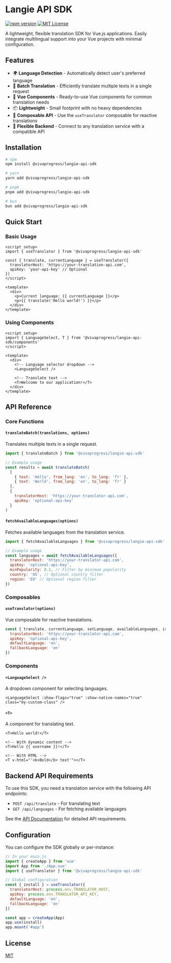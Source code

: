 # Langie API SDK

[![npm version](https://img.shields.io/npm/v/@vivaprogress/langie-api-sdk.svg?style=flat)](https://www.npmjs.com/package/@vivaprogress/langie-api-sdk)
[![MIT License](https://img.shields.io/badge/license-MIT-blue.svg)](LICENSE)

A lightweight, flexible translation SDK for Vue.js applications. Easily integrate multilingual support into your Vue projects with minimal configuration.

## Features

- 🌍 **Language Detection** - Automatically detect user's preferred language
- 🔄 **Batch Translation** - Efficiently translate multiple texts in a single request
- 🧩 **Vue Components** - Ready-to-use Vue components for common translation needs
- 📦 **Lightweight** - Small footprint with no heavy dependencies
- 🔌 **Composable API** - Use the `useTranslator` composable for reactive translations
- 🚀 **Flexible Backend** - Connect to any translation service with a compatible API

## Installation

```bash
# npm
npm install @vivaprogress/langie-api-sdk

# yarn
yarn add @vivaprogress/langie-api-sdk

# pnpm
pnpm add @vivaprogress/langie-api-sdk

# bun
bun add @vivaprogress/langie-api-sdk
```

## Quick Start

### Basic Usage

```vue
<script setup>
import { useTranslator } from '@vivaprogress/langie-api-sdk'

const { translate, currentLanguage } = useTranslator({
  translatorHost: 'https://your-translation-api.com',
  apiKey: 'your-api-key' // Optional
})
</script>

<template>
  <div>
    <p>Current language: {{ currentLanguage }}</p>
    <p>{{ translate('Hello world!') }}</p>
  </div>
</template>
```

### Using Components

```vue
<script setup>
import { LanguageSelect, T } from '@vivaprogress/langie-api-sdk/components'
</script>

<template>
  <div>
    <!-- Language selector dropdown -->
    <LanguageSelect />

    <!-- Translate text -->
    <T>Welcome to our application!</T>
  </div>
</template>
```

## API Reference

### Core Functions

#### `translateBatch(translations, options)`

Translates multiple texts in a single request.

```js
import { translateBatch } from '@vivaprogress/langie-api-sdk'

// Example usage
const results = await translateBatch(
  [
    { text: 'Hello', from_lang: 'en', to_lang: 'fr' },
    { text: 'World', from_lang: 'en', to_lang: 'fr' }
  ],
  {
    translatorHost: 'https://your-translator-api.com',
    apiKey: 'optional-api-key'
  }
)
```

#### `fetchAvailableLanguages(options)`

Fetches available languages from the translation service.

```js
import { fetchAvailableLanguages } from '@vivaprogress/langie-api-sdk'

// Example usage
const languages = await fetchAvailableLanguages({
  translatorHost: 'https://your-translator-api.com',
  apiKey: 'optional-api-key',
  minPopularity: 0.1, // Filter by minimum popularity
  country: 'US', // Optional country filter
  region: 'EU' // Optional region filter
})
```

### Composables

#### `useTranslator(options)`

Vue composable for reactive translations.

```js
const { translate, currentLanguage, setLanguage, availableLanguages, isLoading } = useTranslator({
  translatorHost: 'https://your-translator-api.com',
  apiKey: 'optional-api-key',
  defaultLanguage: 'en',
  fallbackLanguage: 'en'
})
```

### Components

#### `<LanguageSelect />`

A dropdown component for selecting languages.

```vue
<LanguageSelect :show-flags="true" :show-native-names="true" class="my-custom-class" />
```

#### `<T>`

A component for translating text.

```vue
<T>Hello world!</T>

<!-- With dynamic content -->
<T>Hello {{ username }}!</T>

<!-- With HTML -->
<T v-html="'<b>Bold</b> text'"></T>
```

## Backend API Requirements

To use this SDK, you need a translation service with the following API endpoints:

- `POST /api/translate` - For translating text
- `GET /api/languages` - For fetching available languages

See the [API Documentation](https://github.com/langer/langie-api-sdk/wiki/API-Documentation) for detailed API requirements.

## Configuration

You can configure the SDK globally or per-instance:

```js
// In your main.js
import { createApp } from 'vue'
import App from './App.vue'
import { useTranslator } from '@vivaprogress/langie-api-sdk'

// Global configuration
const { install } = useTranslator({
  translatorHost: process.env.TRANSLATOR_HOST,
  apiKey: process.env.TRANSLATOR_API_KEY,
  defaultLanguage: 'en',
  fallbackLanguage: 'en'
})

const app = createApp(App)
app.use(install)
app.mount('#app')
```

## License

[MIT](LICENSE)
